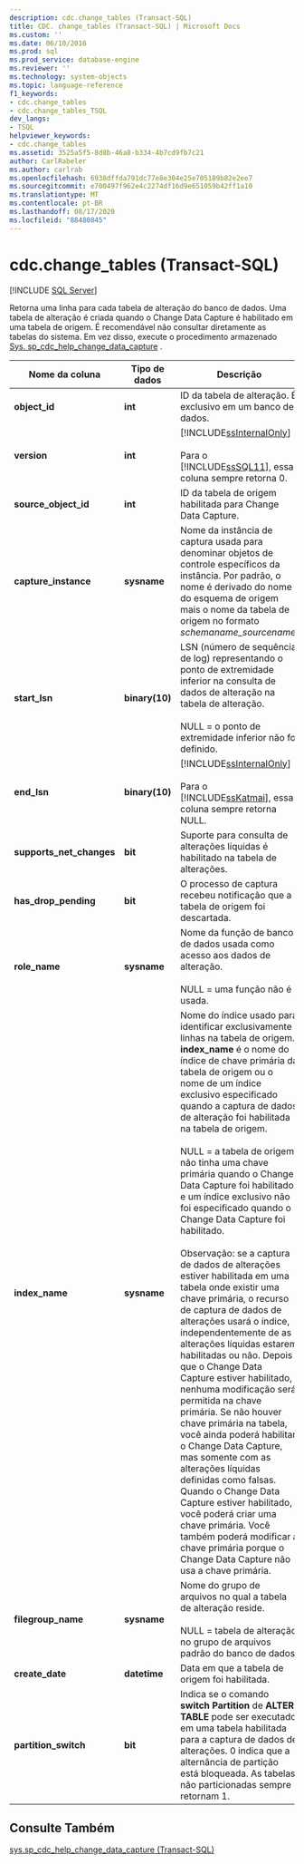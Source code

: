 ```yaml
---
description: cdc.change_tables (Transact-SQL)
title: CDC. change_tables (Transact-SQL) | Microsoft Docs
ms.custom: ''
ms.date: 06/10/2016
ms.prod: sql
ms.prod_service: database-engine
ms.reviewer: ''
ms.technology: system-objects
ms.topic: language-reference
f1_keywords:
- cdc.change_tables
- cdc.change_tables_TSQL
dev_langs:
- TSQL
helpviewer_keywords:
- cdc.change_tables
ms.assetid: 3525a5f5-8d8b-46a8-b334-4b7cd9fb7c21
author: CarlRabeler
ms.author: carlrab
ms.openlocfilehash: 6938dffda791dc77e8e304e25e705189b82e2ee7
ms.sourcegitcommit: e700497f962e4c2274df16d9e651059b42ff1a10
ms.translationtype: MT
ms.contentlocale: pt-BR
ms.lasthandoff: 08/17/2020
ms.locfileid: "88480845"
---
```

# <a name="cdcchange_tables-transact-sql"></a>cdc.change_tables (Transact-SQL)
[!INCLUDE [SQL Server](../../includes/applies-to-version/sqlserver.md)]

  Retorna uma linha para cada tabela de alteração do banco de dados. Uma tabela de alteração é criada quando o Change Data Capture é habilitado em uma tabela de origem. É recomendável não consultar diretamente as tabelas do sistema. Em vez disso, execute o procedimento armazenado [Sys. sp_cdc_help_change_data_capture](../../relational-databases/system-stored-procedures/sys-sp-cdc-help-change-data-capture-transact-sql.md) .  

|Nome da coluna|Tipo de dados|Descrição|  
|-----------------|---------------|-----------------|  
|**object_id**|**int**|ID da tabela de alteração. É exclusivo em um banco de dados.|  
|**version**|**int**|[!INCLUDE[ssInternalOnly](../../includes/ssinternalonly-md.md)]<br /><br /> Para o [!INCLUDE[ssSQL11](../../includes/sssql11-md.md)], essa coluna sempre retorna 0.|  
|**source_object_id**|**int**|ID da tabela de origem habilitada para Change Data Capture.|  
|**capture_instance**|**sysname**|Nome da instância de captura usada para denominar objetos de controle específicos da instância. Por padrão, o nome é derivado do nome do esquema de origem mais o nome da tabela de origem no formato *schemaname_sourcename*.|  
|**start_lsn**|**binary(10)**|LSN (número de sequência de log) representando o ponto de extremidade inferior na consulta de dados de alteração na tabela de alteração.<br /><br /> NULL = o ponto de extremidade inferior não foi definido.|  
|**end_lsn**|**binary(10)**|[!INCLUDE[ssInternalOnly](../../includes/ssinternalonly-md.md)]<br /><br /> Para o [!INCLUDE[ssKatmai](../../includes/sskatmai-md.md)], essa coluna sempre retorna NULL.|  
|**supports_net_changes**|**bit**|Suporte para consulta de alterações líquidas é habilitado na tabela de alterações.|  
|**has_drop_pending**|**bit**|O processo de captura recebeu notificação que a tabela de origem foi descartada.|  
|**role_name**|**sysname**|Nome da função de banco de dados usada como acesso aos dados de alteração.<br /><br /> NULL = uma função não é usada.|  
|**index_name**|**sysname**|Nome do índice usado para identificar exclusivamente linhas na tabela de origem. **index_name** é o nome do índice de chave primária da tabela de origem ou o nome de um índice exclusivo especificado quando a captura de dados de alteração foi habilitada na tabela de origem.<br /><br /> NULL = a tabela de origem não tinha uma chave primária quando o Change Data Capture foi habilitado e um índice exclusivo não foi especificado quando o Change Data Capture foi habilitado.<br /><br /> Observação: se a captura de dados de alterações estiver habilitada em uma tabela onde existir uma chave primária, o recurso de captura de dados de alterações usará o índice, independentemente de as alterações líquidas estarem habilitadas ou não. Depois que o Change Data Capture estiver habilitado, nenhuma modificação será permitida na chave primária. Se não houver chave primária na tabela, você ainda poderá habilitar o Change Data Capture, mas somente com as alterações líquidas definidas como falsas. Quando o Change Data Capture estiver habilitado, você poderá criar uma chave primária. Você também poderá modificar a chave primária porque o Change Data Capture não usa a chave primária.|  
|**filegroup_name**|**sysname**|Nome do grupo de arquivos no qual a tabela de alteração reside.<br /><br /> NULL = tabela de alteração no grupo de arquivos padrão do banco de dados|  
|**create_date**|**datetime**|Data em que a tabela de origem foi habilitada.|  
|**partition_switch**|**bit**|Indica se o comando **switch Partition** de **ALTER TABLE** pode ser executado em uma tabela habilitada para a captura de dados de alterações. 0 indica que a alternância de partição está bloqueada. As tabelas não particionadas sempre retornam 1.|  
  
## <a name="see-also"></a>Consulte Também  
 [sys.sp_cdc_help_change_data_capture &#40;Transact-SQL&#41;](../../relational-databases/system-stored-procedures/sys-sp-cdc-help-change-data-capture-transact-sql.md)  
  
  
